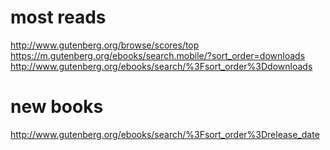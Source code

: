 # most reads

http://www.gutenberg.org/browse/scores/top
https://m.gutenberg.org/ebooks/search.mobile/?sort_order=downloads
http://www.gutenberg.org/ebooks/search/%3Fsort_order%3Ddownloads

# new books

http://www.gutenberg.org/ebooks/search/%3Fsort_order%3Drelease_date
